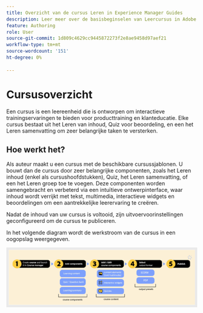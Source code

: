 ```yaml
---
title: Overzicht van de cursus Leren in Experience Manager Guides
description: Leer meer over de basisbeginselen van Leercursus in Adobe Experience Manager Guides.
feature: Authoring
role: User
source-git-commit: 1d809c4629cc9445872273f2e8ae9458d97aef21
workflow-type: tm+mt
source-wordcount: '151'
ht-degree: 0%

---
```


# Cursusoverzicht

Een cursus is een leereenheid die is ontworpen om interactieve trainingservaringen te bieden voor producttraining en klanteducatie.  Elke cursus bestaat uit het Leren van inhoud, Quiz voor beoordeling, en een het Leren samenvatting om zeer belangrijke taken te versterken.

## Hoe werkt het?

Als auteur maakt u een cursus met de beschikbare cursussjablonen. U bouwt dan de cursus door zeer belangrijke componenten, zoals het Leren inhoud (enkel als cursushoofdstukken), Quiz, het Leren samenvatting, of een het Leren groep toe te voegen. Deze componenten worden samengebracht en verbeterd via een intuïtieve ontwerpinterface, waar inhoud wordt verrijkt met tekst, multimedia, interactieve widgets en beoordelingen om een aantrekkelijke leerervaring te creëren.

Nadat de inhoud van uw cursus is voltooid, zijn uitvoervoorinstellingen geconfigureerd om de cursus te publiceren.

In het volgende diagram wordt de werkstroom van de cursus in een oogopslag weergegeven.

![](assets/learning-course-workflow.png)


